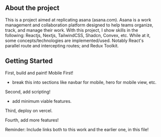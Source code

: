 ## About the project

This is a project aimed at replicating asana (asana.com). Asana is a work management and collaboration platform designed to help teams organize, track, and manage their work.
With this project, I show skills in the following: Reactjs, Nextjs, TailwindCSS, Shadcn, Convex, etc. While at it, some concepts/technologies are implemented/used. Notably React's parallel route and intercepting routes; and Redux Toolkit.

## Getting Started

First, build and paint! Mobile First!

- break this into sections like navbar for mobile, hero for mobile view, etc.

Second, add scripting!

- add minimum viable features.

Third, deploy on vercel.

Fourth, add more features!

Reminder: Include links both to this work and the earlier one, in this file!
